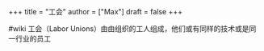 +++
title = "工会"
author = ["Max"]
draft = false
+++

\#wiki
工会（Labor Unions）由由组织的工人组成，他们或有同样的技术或是同一行业的员工
